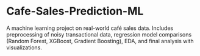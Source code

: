 # Cafe-Sales-Prediction-ML
A machine learning project on real-world café sales data. Includes preprocessing of noisy transactional data, regression model comparisons (Random Forest, XGBoost, Gradient Boosting), EDA, and final analysis with visualizations.
